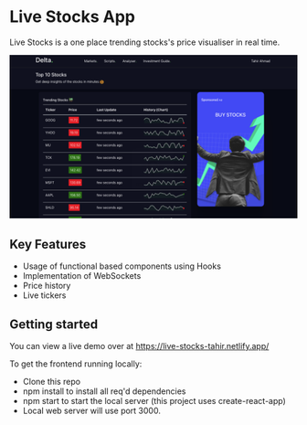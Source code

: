 # Live Stocks App

Live Stocks is a one place trending stocks's price visualiser in real time.

![Screenshot](Screenshot.png)
## Key Features

* Usage of functional based components using Hooks
* Implementation of WebSockets
* Price history
* Live tickers

## Getting started

You can view a live demo over at https://live-stocks-tahir.netlify.app/

To get the frontend running locally:

* Clone this repo
* npm install to install all req'd dependencies
* npm start to start the local server (this project uses create-react-app)
* Local web server will use port 3000.
